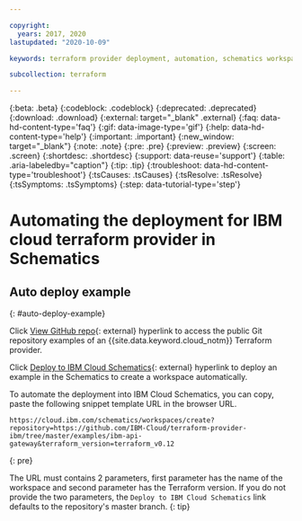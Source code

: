 ```yaml
---

copyright:
  years: 2017, 2020
lastupdated: "2020-10-09"

keywords: terraform provider deployment, automation, schematics workspace, ibm cloud terraform provider deployment, schematics workspace creation

subcollection: terraform

---
```


{:beta: .beta}
{:codeblock: .codeblock}
{:deprecated: .deprecated}
{:download: .download}
{:external: target="_blank" .external}
{:faq: data-hd-content-type='faq'}
{:gif: data-image-type='gif'}
{:help: data-hd-content-type='help'}
{:important: .important}
{:new_window: target="_blank"}
{:note: .note}
{:pre: .pre}
{:preview: .preview}
{:screen: .screen}
{:shortdesc: .shortdesc}
{:support: data-reuse='support'}
{:table: .aria-labeledby="caption"}
{:tip: .tip}
{:troubleshoot: data-hd-content-type='troubleshoot'}
{:tsCauses: .tsCauses}
{:tsResolve: .tsResolve}
{:tsSymptoms: .tsSymptoms}
{:step: data-tutorial-type='step'}


# Automating the deployment for IBM cloud terraform provider in Schematics

## Auto deploy example
{: #auto-deploy-example}

Click [View GitHub repo](https://github.com/IBM-Cloud/terraform-provider-ibm/tree/master/examples){: external} hyperlink to access the public Git repository examples of an {{site.data.keyword.cloud_notm}} Terraform provider.

Click [Deploy to IBM Cloud Schematics](https://cloud.ibm.com/schematics/workspaces/create?repository=https://github.com/IBM-Cloud/terraform-provider-ibm/tree/master/examples/ibm-api-gateway&terraform_version=terraform_v0.12){: external} hyperlink to deploy an example in the Schematics to create a workspace automatically.

To automate the deployment into IBM Cloud Schematics, you can copy, paste the following snippet template URL in the browser URL.

```
https://cloud.ibm.com/schematics/workspaces/create?repository=https://github.com/IBM-Cloud/terraform-provider-ibm/tree/master/examples/ibm-api-gateway&terraform_version=terraform_v0.12
```
{: pre}

The URL must contains 2 parameters, first parameter has the name of the workspace and second parameter has the Terraform version. If you do not provide the two parameters, the `Deploy to IBM Cloud Schematics` link defaults to the repository's master branch.
{: tip}